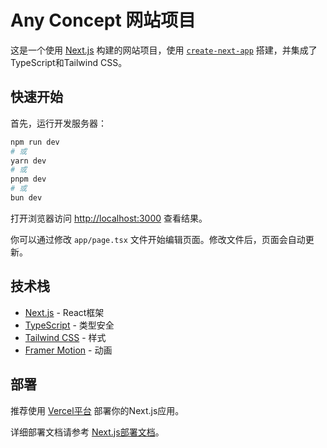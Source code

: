 # Any Concept 网站项目

这是一个使用 [Next.js](https://nextjs.org) 构建的网站项目，使用 [`create-next-app`](https://nextjs.org/docs/app/api-reference/cli/create-next-app) 搭建，并集成了TypeScript和Tailwind CSS。

## 快速开始

首先，运行开发服务器：

```bash
npm run dev
# 或
yarn dev
# 或
pnpm dev
# 或
bun dev
```

打开浏览器访问 [http://localhost:3000](http://localhost:3000) 查看结果。

你可以通过修改 `app/page.tsx` 文件开始编辑页面。修改文件后，页面会自动更新。


## 技术栈

- [Next.js](https://nextjs.org/) - React框架
- [TypeScript](https://www.typescriptlang.org/) - 类型安全
- [Tailwind CSS](https://tailwindcss.com/) - 样式
- [Framer Motion](https://www.framer.com/motion/) - 动画

## 部署

推荐使用 [Vercel平台](https://vercel.com/new) 部署你的Next.js应用。

详细部署文档请参考 [Next.js部署文档](https://nextjs.org/docs/app/building-your-application/deploying)。
